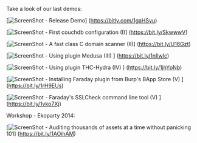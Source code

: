 Take a look of our last demos:


[![ScreenShot](https://raw.github.com/wiki/infobyte/faraday/images/youtube.png) - Release Demo]
(https://bitly.com/1gaHSyu)

[![ScreenShot](https://raw.github.com/wiki/infobyte/faraday/images/youtube.png) - First couchdb configuration (I)] (https://bit.ly/SkwwwV)

[![ScreenShot](https://raw.github.com/wiki/infobyte/faraday/images/youtube.png) - A fast class C domain scanner (II)] (https://bit.ly/U16Gzt)

[![ScreenShot](https://raw.github.com/wiki/infobyte/faraday/images/youtube.png) - Using plugin Medusa (III) ] (https://bit.ly/1nIlwIc)

[![ScreenShot](https://raw.github.com/wiki/infobyte/faraday/images/youtube.png) - Using plugin THC-Hydra (IV) ] (https://bit.ly/1jhYpNb)

[![ScreenShot](https://raw.github.com/wiki/infobyte/faraday/images/youtube.png) - Installing Faraday plugin from Burp's BApp Store (V) ] (https://bit.ly/1rH9EUs)

[![ScreenShot](https://raw.github.com/wiki/infobyte/faraday/images/youtube.png) - Faraday's SSLCheck command line tool (V) ] (https://bit.ly/1vko7Xj)

Workshop - Ekoparty 2014:

[![ScreenShot](https://raw.github.com/wiki/infobyte/faraday/images/youtube.png) - Auditing thousands of assets at a time without panicking 101]
(https://bit.ly/1AOihAM)
